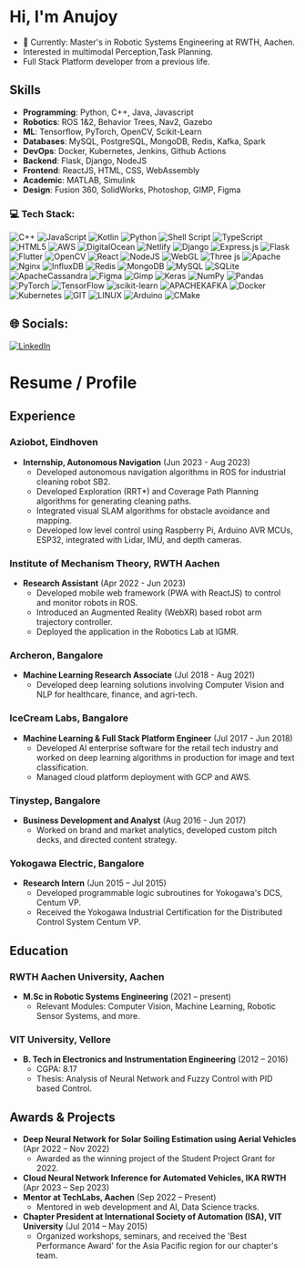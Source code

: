 # Hi, I'm Anujoy
- 🔭 Currently: Master's in Robotic Systems Engineering at RWTH, Aachen.
- Interested in multimodal Perception,Task Planning.
- Full Stack Platform developer from a previous life.

## **Skills**
- **Programming**: Python, C++, Java, Javascript
- **Robotics**: ROS 1&2, Behavior Trees, Nav2, Gazebo
- **ML**: Tensorflow, PyTorch, OpenCV, Scikit-Learn
- **Databases**: MySQL, PostgreSQL, MongoDB, Redis, Kafka, Spark
- **DevOps**: Docker, Kubernetes, Jenkins, Github Actions 
- **Backend**: Flask, Django, NodeJS
- **Frontend**: ReactJS, HTML, CSS, WebAssembly
- **Academic**: MATLAB, Simulink
- **Design**: Fusion 360, SolidWorks, Photoshop, GIMP, Figma

### 💻 Tech Stack:
![C++](https://img.shields.io/badge/c++-%2300599C.svg?style=for-the-badge&logo=c%2B%2B&logoColor=white) ![JavaScript](https://img.shields.io/badge/javascript-%23323330.svg?style=for-the-badge&logo=javascript&logoColor=%23F7DF1E) ![Kotlin](https://img.shields.io/badge/kotlin-%237F52FF.svg?style=for-the-badge&logo=kotlin&logoColor=white) ![Python](https://img.shields.io/badge/python-3670A0?style=for-the-badge&logo=python&logoColor=ffdd54) ![Shell Script](https://img.shields.io/badge/shell_script-%23121011.svg?style=for-the-badge&logo=gnu-bash&logoColor=white) ![TypeScript](https://img.shields.io/badge/typescript-%23007ACC.svg?style=for-the-badge&logo=typescript&logoColor=white) ![HTML5](https://img.shields.io/badge/html5-%23E34F26.svg?style=for-the-badge&logo=html5&logoColor=white) ![AWS](https://img.shields.io/badge/AWS-%23FF9900.svg?style=for-the-badge&logo=amazon-aws&logoColor=white) ![DigitalOcean](https://img.shields.io/badge/DigitalOcean-%230167ff.svg?style=for-the-badge&logo=digitalOcean&logoColor=white) ![Netlify](https://img.shields.io/badge/netlify-%23000000.svg?style=for-the-badge&logo=netlify&logoColor=#00C7B7) ![Django](https://img.shields.io/badge/django-%23092E20.svg?style=for-the-badge&logo=django&logoColor=white) ![Express.js](https://img.shields.io/badge/express.js-%23404d59.svg?style=for-the-badge&logo=express&logoColor=%2361DAFB) ![Flask](https://img.shields.io/badge/flask-%23000.svg?style=for-the-badge&logo=flask&logoColor=white) ![Flutter](https://img.shields.io/badge/Flutter-%2302569B.svg?style=for-the-badge&logo=Flutter&logoColor=white) ![OpenCV](https://img.shields.io/badge/opencv-%23white.svg?style=for-the-badge&logo=opencv&logoColor=white) ![React](https://img.shields.io/badge/react-%2320232a.svg?style=for-the-badge&logo=react&logoColor=%2361DAFB) ![NodeJS](https://img.shields.io/badge/node.js-6DA55F?style=for-the-badge&logo=node.js&logoColor=white) ![WebGL](https://img.shields.io/badge/WebGL-990000?logo=webgl&logoColor=white&style=for-the-badge) ![Three js](https://img.shields.io/badge/threejs-black?style=for-the-badge&logo=three.js&logoColor=white) ![Apache](https://img.shields.io/badge/apache-%23D42029.svg?style=for-the-badge&logo=apache&logoColor=white) ![Nginx](https://img.shields.io/badge/nginx-%23009639.svg?style=for-the-badge&logo=nginx&logoColor=white) ![InfluxDB](https://img.shields.io/badge/InfluxDB-22ADF6?style=for-the-badge&logo=InfluxDB&logoColor=white) ![Redis](https://img.shields.io/badge/redis-%23DD0031.svg?style=for-the-badge&logo=redis&logoColor=white) ![MongoDB](https://img.shields.io/badge/MongoDB-%234ea94b.svg?style=for-the-badge&logo=mongodb&logoColor=white) ![MySQL](https://img.shields.io/badge/mysql-%2300000f.svg?style=for-the-badge&logo=mysql&logoColor=white) ![SQLite](https://img.shields.io/badge/sqlite-%2307405e.svg?style=for-the-badge&logo=sqlite&logoColor=white) ![ApacheCassandra](https://img.shields.io/badge/cassandra-%231287B1.svg?style=for-the-badge&logo=apache-cassandra&logoColor=white) ![Figma](https://img.shields.io/badge/figma-%23F24E1E.svg?style=for-the-badge&logo=figma&logoColor=white) ![Gimp](https://img.shields.io/badge/Gimp-657D8B?style=for-the-badge&logo=gimp&logoColor=FFFFFF) ![Keras](https://img.shields.io/badge/Keras-%23D00000.svg?style=for-the-badge&logo=Keras&logoColor=white) ![NumPy](https://img.shields.io/badge/numpy-%23013243.svg?style=for-the-badge&logo=numpy&logoColor=white) ![Pandas](https://img.shields.io/badge/pandas-%23150458.svg?style=for-the-badge&logo=pandas&logoColor=white) ![PyTorch](https://img.shields.io/badge/PyTorch-%23EE4C2C.svg?style=for-the-badge&logo=PyTorch&logoColor=white) ![TensorFlow](https://img.shields.io/badge/TensorFlow-%23FF6F00.svg?style=for-the-badge&logo=TensorFlow&logoColor=white) ![scikit-learn](https://img.shields.io/badge/scikit--learn-%23F7931E.svg?style=for-the-badge&logo=scikit-learn&logoColor=white) ![APACHEKAFKA](https://img.shields.io/badge/apachekafka-231F20.svg?style=for-the-badge&logo=apachekafka&logoColor=white&color=%23231F20) ![Docker](https://img.shields.io/badge/docker-%230db7ed.svg?style=for-the-badge&logo=docker&logoColor=white) ![Kubernetes](https://img.shields.io/badge/kubernetes-%23326ce5.svg?style=for-the-badge&logo=kubernetes&logoColor=white) ![GIT](https://img.shields.io/badge/Git-fc6d26?style=for-the-badge&logo=git&logoColor=white) ![LINUX](https://img.shields.io/badge/Linux-FCC624?style=for-the-badge&logo=linux&logoColor=black) ![Arduino](https://img.shields.io/badge/-Arduino-00979D?style=for-the-badge&logo=Arduino&logoColor=white) ![CMake](https://img.shields.io/badge/CMake-%23008FBA.svg?style=for-the-badge&logo=cmake&logoColor=white)

## 🌐 Socials:
[![LinkedIn](https://img.shields.io/badge/LinkedIn-%230077B5.svg?logo=linkedin&logoColor=white)](https://linkedin.com/in/https://de.linkedin.com/in/datamonger) 

# **Resume / Profile**

## **Experience**

### **Aziobot, Eindhoven**
- **Internship, Autonomous Navigation** (Jun 2023 - Aug 2023)
  - Developed autonomous navigation algorithms in ROS for industrial cleaning robot SB2.
  - Developed Exploration (RRT*) and Coverage Path Planning algorithms for generating cleaning paths.
  - Integrated visual SLAM algorithms for obstacle avoidance and mapping.
  - Developed low level control using Raspberry Pi, Arduino AVR MCUs, ESP32, integrated with Lidar, IMU, and depth cameras.

### **Institute of Mechanism Theory, RWTH Aachen**
- **Research Assistant** (Apr 2022 - Jun 2023)
  - Developed mobile web framework (PWA with ReactJS) to control and monitor robots in ROS.
  - Introduced an Augmented Reality (WebXR) based robot arm trajectory controller.
  - Deployed the application in the Robotics Lab at IGMR.

### **Archeron, Bangalore**
- **Machine Learning Research Associate** (Jul 2018 - Aug 2021)
  - Developed deep learning solutions involving Computer Vision and NLP for healthcare, finance, and agri-tech.

### **IceCream Labs, Bangalore**
- **Machine Learning & Full Stack Platform Engineer** (Jul 2017 - Jun 2018)
  - Developed AI enterprise software for the retail tech industry and worked on deep learning algorithms in production for image and text classification.
  - Managed cloud platform deployment with GCP and AWS.

### **Tinystep, Bangalore**
- **Business Development and Analyst** (Aug 2016 - Jun 2017)
  - Worked on brand and market analytics, developed custom pitch decks, and directed content strategy.

### **Yokogawa Electric, Bangalore**
- **Research Intern** (Jun 2015 – Jul 2015)
  - Developed programmable logic subroutines for Yokogawa's DCS, Centum VP.
  - Received the Yokogawa Industrial Certification for the Distributed Control System Centum VP.

## **Education**

### **RWTH Aachen University, Aachen**
- **M.Sc in Robotic Systems Engineering** (2021 – present)
  - Relevant Modules: Computer Vision, Machine Learning, Robotic Sensor Systems, and more.

### **VIT University, Vellore**
- **B. Tech in Electronics and Instrumentation Engineering** (2012 – 2016)
  - CGPA: 8.17
  - Thesis: Analysis of Neural Network and Fuzzy Control with PID based Control.



## **Awards & Projects**
- **Deep Neural Network for Solar Soiling Estimation using Aerial Vehicles** (Apr 2022 – Nov 2022)
  - Awarded as the winning project of the Student Project Grant for 2022.
- **Cloud Neural Network Inference for Automated Vehicles, IKA RWTH** (Apr 2023 – Sep 2023)
- **Mentor at TechLabs, Aachen** (Sep 2022 – Present)
  - Mentored in web development and AI, Data Science tracks.
- **Chapter President at International Society of Automation (ISA), VIT University** (Jul 2014 – May 2015)
  - Organized workshops, seminars, and received the 'Best Performance Award' for the Asia Pacific region for our chapter's team.
